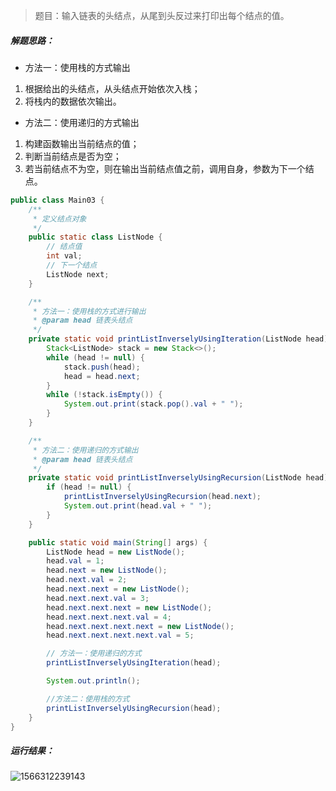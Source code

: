 > 题目：输入链表的头结点，从尾到头反过来打印出每个结点的值。

##### 解题思路：

- 方法一：使用栈的方式输出

1. 根据给出的头结点，从头结点开始依次入栈；
2. 将栈内的数据依次输出。

- 方法二：使用递归的方式输出

1. 构建函数输出当前结点的值；
2. 判断当前结点是否为空；
3. 若当前结点不为空，则在输出当前结点值之前，调用自身，参数为下一个结点。

```java
public class Main03 {
	/**
	 * 定义结点对象
	 */
	public static class ListNode {
		// 结点值
		int val;
		// 下一个结点
		ListNode next;
	}

	/**
	 * 方法一：使用栈的方式进行输出
	 * @param head 链表头结点
	 */
	private static void printListInverselyUsingIteration(ListNode head) {
		Stack<ListNode> stack = new Stack<>();
		while (head != null) {
			stack.push(head);
			head = head.next;
		}
		while (!stack.isEmpty()) {
			System.out.print(stack.pop().val + " ");
		}
	}

	/**
	 * 方法二：使用递归的方式输出
	 * @param head 链表头结点
	 */
	private static void printListInverselyUsingRecursion(ListNode head) {
		if (head != null) {
			printListInverselyUsingRecursion(head.next);
			System.out.print(head.val + " ");
		}
	}

	public static void main(String[] args) {
		ListNode head = new ListNode();
		head.val = 1;
		head.next = new ListNode();
		head.next.val = 2;
		head.next.next = new ListNode();
		head.next.next.val = 3;
		head.next.next.next = new ListNode();
		head.next.next.next.val = 4;
		head.next.next.next.next = new ListNode();
		head.next.next.next.next.val = 5;

		// 方法一：使用递归的方式
		printListInverselyUsingIteration(head);

		System.out.println();

		//方法二：使用栈的方式
		printListInverselyUsingRecursion(head);
	}
}
```

##### 运行结果：

![1566312239143](C:%5CUsers%5Ceasysir%5CAppData%5CRoaming%5CTypora%5Ctypora-user-images%5C1566312239143.png)